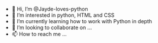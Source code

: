 - 👋 Hi, I’m @Jayde-loves-python 
- 👀 I’m interested in python, HTML and CSS
- 🌱 I’m currently learning how to work with Python in depth
- 💞️ I’m looking to collaborate on ...
- 📫 How to reach me ...

<!---
Jayde-loves-python/Jayde-loves-python is a ✨ special ✨ repository because its `README.md` (this file) appears on your GitHub profile.
You can click the Preview link to take a look at your changes.
--->
